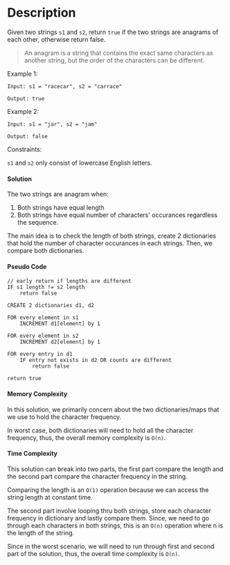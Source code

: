 # Description

Given two strings `s1` and `s2`, return `true` if the two strings are anagrams of each other, otherwise return false.

> An anagram is a string that contains the exact same characters as another string, but the order of the characters can be different.

Example 1:

```
Input: s1 = "racecar", s2 = "carrace"

Output: true
```

Example 2:

```
Input: s1 = "jar", s2 = "jam"

Output: false
```

Constraints:

`s1` and `s2` only consist of lowercase English letters.

#### Solution

The two strings are anagram when:

1. Both strings have equal length
2. Both strings have equal number of characters' occurances regardless the sequence.

The main idea is to check the length of both strings, create 2 dictionaries that hold the number of character occurances in each strings. Then, we compare both dictionaries.

#### Pseudo Code

```
// early return if lengths are different
IF s1 length != s2 length
    return false

CREATE 2 dictionaries d1, d2

FOR every element in s1
    INCREMENT d1[element] by 1

FOR every element in s2
    INCREMENT d2[element] by 1

FOR every entry in d1
    IF entry not exists in d2 OR counts are different
        return false

return true

```

#### Memory Complexity

In this solution, we primarily concern about the two dictionaries/maps that we use to hold the character frequency.

In worst case, both dictionaries will need to hold all the character frequency, thus, the overall memory complexity is `O(n)`.

#### Time Complexity

This solution can break into two parts, the first part compare the length and the second part compare the character frequency in the string.

Comparing the length is an `O(1)` operation because we can access the string length at constant time.

The second part involve looping thru both strings, store each character frequency in dictionary and lastly compare them. Since, we need to go through each characters in both strings, this is an `O(n)` operation where n is the length of the string.

Since in the worst scenario, we will need to run through first and second part of the solution, thus, the overall time complexity is `O(n)`.
